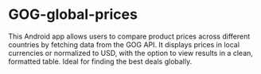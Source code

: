 # GOG-global-prices
This Android app allows users to compare product prices across different countries by fetching data from the GOG API. It displays prices in local currencies or normalized to USD, with the option to view results in a clean, formatted table. Ideal for finding the best deals globally.
